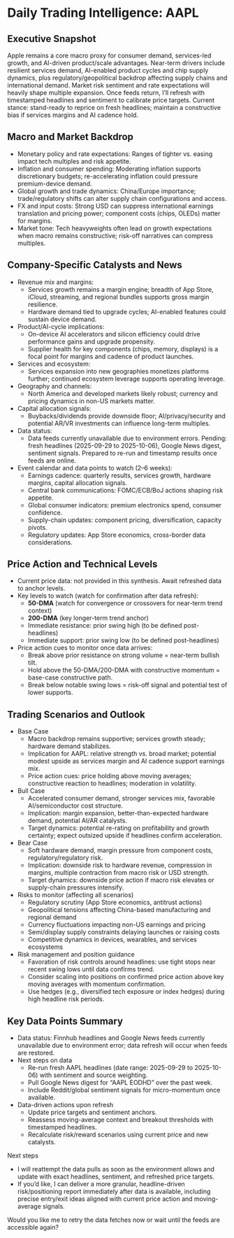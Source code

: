 # Daily Trading Intelligence: AAPL

## Executive Snapshot
Apple remains a core macro proxy for consumer demand, services-led growth, and AI-driven product/scale advantages. Near-term drivers include resilient services demand, AI-enabled product cycles and chip supply dynamics, plus regulatory/geopolitical backdrop affecting supply chains and international demand. Market risk sentiment and rate expectations will heavily shape multiple expansion. Once feeds return, I’ll refresh with timestamped headlines and sentiment to calibrate price targets. Current stance: stand-ready to reprice on fresh headlines; maintain a constructive bias if services margins and AI cadence hold.

## Macro and Market Backdrop
- Monetary policy and rate expectations: Ranges of tighter vs. easing impact tech multiples and risk appetite.
- Inflation and consumer spending: Moderating inflation supports discretionary budgets; re-accelerating inflation could pressure premium-device demand.
- Global growth and trade dynamics: China/Europe importance; trade/regulatory shifts can alter supply chain configurations and access.
- FX and input costs: Strong USD can suppress international earnings translation and pricing power; component costs (chips, OLEDs) matter for margins.
- Market tone: Tech heavyweights often lead on growth expectations when macro remains constructive; risk-off narratives can compress multiples.

## Company-Specific Catalysts and News
- Revenue mix and margins:
  - Services growth remains a margin engine; breadth of App Store, iCloud, streaming, and regional bundles supports gross margin resilience.
  - Hardware demand tied to upgrade cycles; AI-enabled features could sustain device demand.
- Product/AI-cycle implications:
  - On-device AI accelerators and silicon efficiency could drive performance gains and upgrade propensity.
  - Supplier health for key components (chips, memory, displays) is a focal point for margins and cadence of product launches.
- Services and ecosystem:
  - Services expansion into new geographies monetizes platforms further; continued ecosystem leverage supports operating leverage.
- Geography and channels:
  - North America and developed markets likely robust; currency and pricing dynamics in non-US markets matter.
- Capital allocation signals:
  - Buybacks/dividends provide downside floor; AI/privacy/security and potential AR/VR investments can influence long-term multiples.
- Data status:
  - Data feeds currently unavailable due to environment errors. Pending: fresh headlines (2025-09-29 to 2025-10-06), Google News digest, sentiment signals. Prepared to re-run and timestamp results once feeds are online.
- Event calendar and data points to watch (2–6 weeks):
  - Earnings cadence: quarterly results, services growth, hardware margins, capital allocation signals.
  - Central bank communications: FOMC/ECB/BoJ actions shaping risk appetite.
  - Global consumer indicators: premium electronics spend, consumer confidence.
  - Supply-chain updates: component pricing, diversification, capacity pivots.
  - Regulatory updates: App Store economics, cross-border data considerations.

## Price Action and Technical Levels
- Current price data: not provided in this synthesis. Await refreshed data to anchor levels.
- Key levels to watch (watch for confirmation after data refresh):
  - **50-DMA** (watch for convergence or crossovers for near-term trend context)
  - **200-DMA** (key longer-term trend anchor)
  - Immediate resistance: prior swing high (to be defined post-headlines)
  - Immediate support: prior swing low (to be defined post-headlines)
- Price action cues to monitor once data arrives:
  - Break above prior resistance on strong volume = near-term bullish tilt.
  - Hold above the 50-DMA/200-DMA with constructive momentum = base-case constructive path.
  - Break below notable swing lows = risk-off signal and potential test of lower supports.

## Trading Scenarios and Outlook
- Base Case
  - Macro backdrop remains supportive; services growth steady; hardware demand stabilizes.
  - Implication for AAPL: relative strength vs. broad market; potential modest upside as services margin and AI cadence support earnings mix.
  - Price action cues: price holding above moving averages; constructive reaction to headlines; moderation in volatility.
- Bull Case
  - Accelerated consumer demand, stronger services mix, favorable AI/semiconductor cost structure.
  - Implication: margin expansion, better-than-expected hardware demand, potential AI/AR catalysts.
  - Target dynamics: potential re-rating on profitability and growth certainty; expect outsized upside if headlines confirm acceleration.
- Bear Case
  - Soft hardware demand, margin pressure from component costs, regulatory/regulatory risk.
  - Implication: downside risk to hardware revenue, compression in margins, multiple contraction from macro risk or USD strength.
  - Target dynamics: downside price action if macro risk elevates or supply-chain pressures intensify.
- Risks to monitor (affecting all scenarios)
  - Regulatory scrutiny (App Store economics, antitrust actions)
  - Geopolitical tensions affecting China-based manufacturing and regional demand
  - Currency fluctuations impacting non-US earnings and pricing
  - Semi/display supply constraints delaying launches or raising costs
  - Competitive dynamics in devices, wearables, and services ecosystems
- Risk management and position guidance
  - Favoration of risk controls around headlines: use tight stops near recent swing lows until data confirms trend.
  - Consider scaling into positions on confirmed price action above key moving averages with momentum confirmation.
  - Use hedges (e.g., diversified tech exposure or index hedges) during high headline risk periods.

## Key Data Points Summary
- Data status: Finnhub headlines and Google News feeds currently unavailable due to environment error; data refresh will occur when feeds are restored.
- Next steps on data
  - Re-run fresh AAPL headlines (date range: 2025-09-29 to 2025-10-06) with sentiment and source weighting.
  - Pull Google News digest for “AAPL EODHD” over the past week.
  - Include Reddit/global sentiment signals for micro-momentum once available.
- Data-driven actions upon refresh
  - Update price targets and sentiment anchors.
  - Reassess moving-average context and breakout thresholds with timestamped headlines.
  - Recalculate risk/reward scenarios using current price and new catalysts.

Next steps
- I will reattempt the data pulls as soon as the environment allows and update with exact headlines, sentiment, and refreshed price targets.
- If you’d like, I can deliver a more granular, headline-driven risk/positioning report immediately after data is available, including precise entry/exit ideas aligned with current price action and moving-average signals.

Would you like me to retry the data fetches now or wait until the feeds are accessible again?